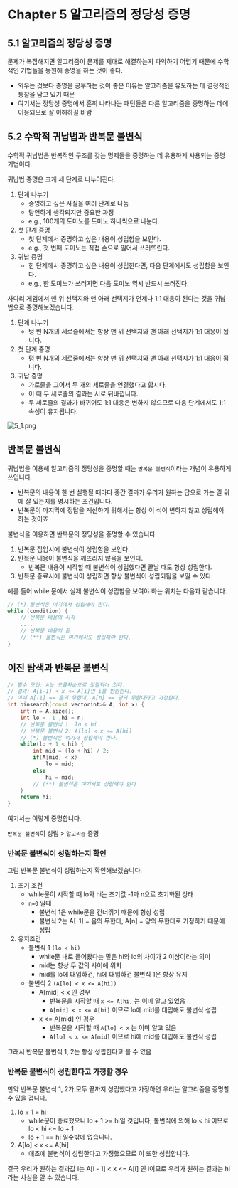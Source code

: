 # Chapter 5 알고리즘의 정당성 증명

## 5.1 알고리즘의 정당성 증명

문제가 복잡해지면 알고리즘이 문제를 제대로 해결하는지 파악하기 어렵기 때문에 수학적인 기법들을 동원해 증명을 하는 것이 좋다.

- 외우는 것보다 증명을 공부하는 것이 좋은 이유는 알고리즘을 유도하는 데 결정적인 통찰을 담고 있기 때문
- 여기서는 정당성 증명에서 흔히 나타나는 패턴들은 다른 알고리즘을 증명하는 데에 이용되므로 잘 이해하길 바람

## 5.2 수학적 귀납법과 반복문 불변식

수학적 귀납법은 반복적인 구조를 갖는 명제들을 증명하는 데 유용하게 사용되는 증명 기법이다.

귀납법 증명은 크게 세 단계로 나누어진다.

1. 단계 나누기
    - 증명하고 싶은 사실을 여러 단계로 나눔
    - 당연하게 생각되지만 중요한 과정
    - e.g., 100개의 도미노를 도미노 하나씩으로 나눈다.
2. 첫 단계 증명
    - 첫 단계에서 증명하고 싶은 내용이 성립함을 보인다.
    - e.g., 첫 번째 도미노는 직접 손으로 밀어서 쓰러뜨린다.
3. 귀납 증명
    - 한 단계에서 증명하고 싶은 내용이 성립한다면, 다음 단계에서도 성립함을 보인다.
    - e.g., 한 도미노가 쓰러지면 다음 도미노 역시 반드시 쓰러진다.

사다리 게임에서 맨 위 선택지와 맨 아래 선택지가 언제나 1:1 대응이 된다는 것을 귀납법으로 증명해보겠습니다.

1. 단계 나누기
    - 텅 빈 N개의 세로줄에서는 항상 맨 위 선택지와 맨 아래 선택지가 1:1 대응이 됩니다.
2. 첫 단계 증명
    - 텅 빈 N개의 세로줄에서는 항상 맨 위 선택지와 맨 아래 선택지가 1:1 대응이 됩니다.
3. 귀납 증명
    - 가로줄을 그어서 두 개의 세로줄을 연결했다고 합시다. 
    - 이 때 두 세로줄의 결과는 서로 뒤바뀝니다.
    - 두 세로줄의 결과가 바뀌어도 1:1 대응은 변하지 않으므로 다음 단계에서도 1:1 속성이 유지됩니다.

![5_1.png](5_1.png)

## 반복문 불변식

귀납법을 이용해 알고리즘의 정당성을 증명할 때는 `반복문 불변식`이라는 개념이 유용하게 쓰입니다.

- 반복문의 내용이 한 번 실행될 때마다 중간 결과가 우리가 원하는 답으로 가는 길 위에 잘 있는지를 명시하는 조건입니다.
- 반복문이 마지막에 정답을 계산하기 위해서는 항상 이 식이 변하지 않고 성립해야 하는 것이죠

불변식을 이용하면 반복문의 정당성을 증명할 수 있습니다.

1. 반복문 집입시에 불변식이 성립함을 보인다.
2. 반복문 내용이 불변식을 깨뜨리지 않음을 보인다.
    - 반복문 내용이 시작할 때 불변식이 성립했다면 끝날 때도 항상 성립한다.
3. 반복문 종료시에 불변식이 성립하면 항상 불변식이 성립되됨을 보일 수 있다.

예를 들어 while 문에서 실제 불변식이 성립함을 보여야 하는 위치는 다음과 같습니다.

```cpp
// (*) 불변식은 여기에서 성립해야 한다.
while (condition) {
    // 반복문 내용의 시작
    ....
    // 반복문 내용의 끝
    // (**) 불변식은 여기에서도 성립해야 한다.
}
```

## 이진 탐색과 반복문 불변식

```cpp
// 필수 조건: A는 오름차순으로 정렬되어 있다.
// 결과: A[i-1] < x <= A[i]인 i를 반환한다.
// 이때 A[-1] == 음의 무한대, A[n] == 양의 무한대라고 가정한다.
int binsearch(const vectorint>& A, int x) {
    int n = A.size();
    int lo = -1 ,hi = n;
    // 반복문 불변식 1: lo < hi
    // 반복문 불변식 2: A[lo] < x <= A[hi]
    // (*) 불변식은 여기서 성립해야 한다.
    while(lo + 1 < hi) {
        int mid = (lo + hi) / 2;
        if(A[mid] < x)
            lo = mid;
        else
            hi = mid;
        // (**) 불변식은 여기서도 성립해야 한다
    }
    return hi;
}
```

여기서는 이렇게 증명합니다.

`반복문 불변식`이 성립 > `알고리즘` 증명

### 반복문 불변식이 성립하는지 확인

그럼 반복문 불변식이 성립하는지 확인해보겠습니다.

1. 초기 조건
    - while문이 시작할 때 lo와 hi는 초기값 -1과 n으로 초기화된 상태
    - `n=0` 일때 
        - 불변식 1은 while문을 건너뛰기 때문에 항상 성립
        - 불변식 2는 A[-1] = 음의 무한대, A[n] = 양의 무한대로 가정하기 때문에 성립
2. 유지조건
    - 불변식 1 `(lo < hi)`
        - while문 내로 들어왔다는 말은 hi와 lo의 차이가 2 이상이라는 의미
        - mid는 항상 두 값의 사이에 위치
        - mid를 lo에 대입하건, hi에 대입하건 불변식 1은 항상 유지
    - 불변식 2 `(A[lo] < x <= A[hi])`
        - A[mid] < x 인 경우
            - 반복문을 시작할 때 `x <= A[hi]` 는 이미 알고 있었음
            - `A[mid] < x <= A[hi]` 이므로 lo에 mid를 대입해도 불변식 성립
        - x <= A[mid] 인 경우
            - 반복문을 시작할 때 `A[lo] < x` 는 이미 알고 있음
            - `A[lo] < x <= A[mid]` 이므로 hi에 mid를 대입해도 불변식 성립

그래서 반복문 불변식 1, 2는 항상 성립한다고 볼 수 있음

### 반복문 불변식이 성립한다고 가정할 경우

만약 반복문 불변식 1, 2가 모두 끝까지 성립했다고 가정하면 우리는 알고리즘을 증명할 수 있을 겁니다.

1. lo + 1 = hi
    - while문이 종료했으니 lo + 1 >= hi일 것입니다, 불변식에 의해 lo < hi 이므로 lo < hi <= lo + 1
    - lo + 1 == hi 일수밖에 없습니다.
2. A[lo] < x <= A[hi]
    - 애초에 불변식이 성립한다고 가정했으므로 이 또한 성립합니다.

결국 우리가 원하는 결과값 i는 A[i - 1] < x <= A[i] 인 i이므로 우리가 원하는 결과는 hi라는 사실을 알 수 있습니다.






